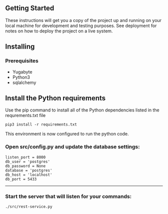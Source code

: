 ## Getting Started

These instructions will get you a copy of the project up and running on your local machine for development and testing purposes. See deployment for notes on how to deploy the project on a live system.
## Installing
### Prerequisites
* Yugabyte
* Python3
* sqlalchemy
## Install the Python requirements

Use the pip command to install all
of the Python dependencies listed in the requrements.txt file

```
pip3 install -r requirements.txt
```
This environment is now configured to run the python code.  

### Open src/config.py and update the database settings:
```
listen_port = 8000
db_user = 'postgres'
db_password = None
database = 'postgres'
db_host = 'localhost'
db_port = 5433
```
---
### Start the server that will listen for your commands: 
```
./src/rest-service.py
```
